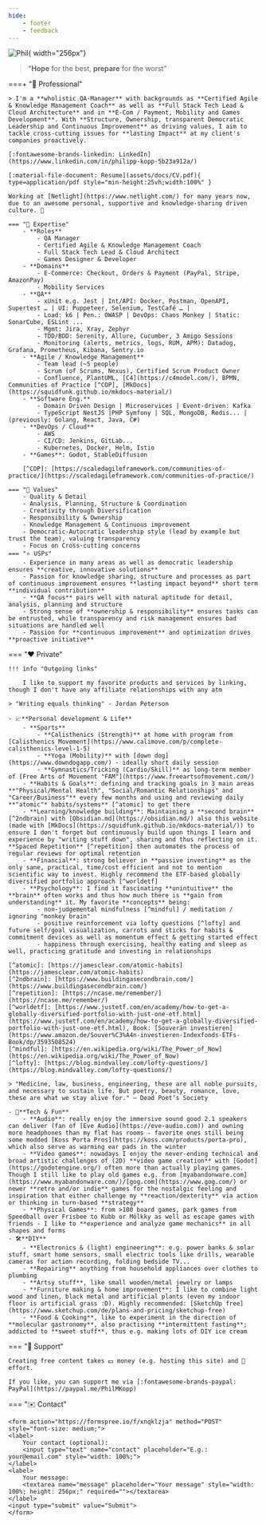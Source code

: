 ```yaml
---
hide:
    - footer
    - feedback
---
```


<script>
    document.querySelector(".md-content__inner h1").innerHTML = "👋 Hi, I'm Phil"
    // document.querySelector(".md-nav__list").remove()
    // var phil = '<img alt="Phil" src="../assets/img/phil.webp" style="width: 256px; box-shadow: 0 4px 8px 0 rgba(0, 0, 0, 0.2), 0 6px 20px 0 rgba(0, 0, 0, 0.19); margin: 20px">'
    // document.querySelector(".md-sidebar").style["width"] = "304px"
    // var sidebar = document.querySelector(".md-sidebar__scrollwrap")
    // sidebar.innerHTML += phil
</script>

![Phil](assets/img/phil.webp){ width="256px"}

> "**Hope** for the best, **prepare** for the worst"

===+ "💼 Professional"

    > I'm a **wholistic QA-Manager** with backgrounds as **Certified Agile & Knowledge Management Coach** as well as **Full Stack Tech Lead & Cloud Architecture** and in **E-Com / Payment, Mobility and Games Development**. With **Structure, Ownership, transparent Democratic Leadership and Continuous Improvement** as driving values, I aim to tackle cross-cutting issues for **lasting Impact** at my client's companies proactively.

    [:fontawesome-brands-linkedin: LinkedIn](https://www.linkedin.com/in/philipp-kopp-5b23a912a/)

    [:material-file-document: Resume](assets/docs/CV.pdf){ type=application/pdf style="min-height:25vh;width:100%" }

    Working at [Netlight](https://www.netlight.com/) for many years now, due to an awesome personal, supportive and knowledge-sharing driven culture. 💜

    === "🧠 Expertise"
        - **Roles**
            - QA Manager
            - Certified Agile & Knowledge Management Coach
            - Full Stack Tech Lead & Cloud Architect
            - Games Designer & Developer
        - **Domains**
            - E-Commerce: Checkout, Orders & Payment (PayPal, Stripe, AmazonPay)
            - Mobility Services
        - **QA** 
            - xUnit e.g. Jest | Int/API: Docker, Postman, OpenAPI, Supertest … | UI: Puppeteer, Selenium, TestCafé … | 
            - Load: k6 | Pen.: OWASP | DevOps: Chaos Monkey | Static: SonarCube, ESLint ...
            - Mgmt: Jira, Xray, Zephyr
            - TDD/BDD: Serenity, Allure, Cucumber, 3 Amigo Sessions
            - Monitoring (alerts, metrics, logs, RUM, APM): Datadog, Grafana, Prometheus, Kibana, Sentry.io
        - **Agile / Knowledge Management** 
            - Team lead (~5 people)
            - Scrum (of Scrums, Nexus), Certified Scrum Product Owner
            - Confluence, PlantUML, [C4](https://c4model.com/), BPMN, Communities of Practice [^COP], [MkDocs](https://squidfunk.github.io/mkdocs-material/)
        - **Software Eng.**
            - Domain Driven Design | Microservices | Event-driven: Kafka
            - TypeScript NestJS |PHP Symfony | SQL, MongoDB, Redis... | (previously: Golang, React, Java, C#)
        - **DevOps / Cloud**
            - AWS
            - CI/CD: Jenkins, GitLab... 
            - Kubernetes, Docker, Helm, Istio
        - **Games**: Godot, StableDiffusion

        [^COP]: [https://scaledagileframework.com/communities-of-practice/](https://scaledagileframework.com/communities-of-practice/)

    === "📜 Values"
        - Quality & Detail
        - Analysis, Planning, Structure & Coordination
        - Creativity through Diversification
        - Responsibility & Ownership
        - Knowledge Management & Continuous improvement
        - Democratic-Autocratic leadership style (lead by example but trust the team), valuing transparency
        - Focus on Cross-cutting concerns
    === "⭐ USPs"
        - Experience in many areas as well as democratic leadership ensures **creative, innovative solutions**
        - Passion for knowledge sharing, structure and processes as part of continuous improvement ensures **lasting impact beyond** short term **individual contribution**
        - **QA focus** pairs well with natural aptitude for detail, analysis, planning and structure
        - Strong sense of **ownership & responsibility** ensures tasks can be entrusted, while transparency and risk management ensures bad situations are handled well
        - Passion for **continuous improvement** and optimization drives **proactive initiative**

=== "❤️ Private"

    !!! info "Outgoing links"

        I like to support my favorite products and services by linking, though I don't have any affiliate relationships with any atm

    > "Writing equals thinking" - Jordan Peterson

    - 📈**Personal development & Life**
        - **Sports**
            - **Calisthenics (Strength)** at home with program from [Calisthenics Movement](https://www.calimove.com/p/complete-calisthenics-level-1-5)
            - **Yoga (Mobility)** with [down dog](https://www.downdogapp.com/) - ideally short daily session
            - **Gymnastics/Tricking (Cardio/Skill)** as long-term member of [Free Arts of Movement "FAM"](https://www.freeartsofmovement.com/)
        - **Habits & Goals**: defining and tracking goals in 3 main areas **"Physical/Mental Health", "Social/Romantic Relationships" and "Career/Business"** every few months and using and reviewing daily **"atomic"* habits/systems** [^atomic] to get there        
        - **Learning/knowledge building**: Maintaining a **second brain** [^2ndbrain] with [Obsidian.md](https://obsidian.md/) also this website (made with [MkDocs](https://squidfunk.github.io/mkdocs-material/)) to ensure I don't forget but continuously build upon things I learn and experience by "writing stuff down", sharing and thus reflecting on it. **Spaced Repetition** [^repetition] then automates the process of regular reviews for optimal retention
        - **Financial**: strong believer in **passive investing** as the only sane, practical, time/cost efficient and not to mention scientific way to invest. Highly recommend the ETF-based globally diversified portfolio approach [^worldetf]
        - **Psychology**: I find it fascinating **unintuitive** the **brain** often works and thus how much there is **gain from understanding** it. My favorite **concepts** being:
            - non-judgemental mindfulness [^mindful] / meditation / ignoring "monkey brain"
            - positive reinforcement via lofty questions [^lofty] and future self/goal visualization, carrots and sticks for habits & commitment devices as well as momentum effect & getting started effect
            - happiness through exercising, healthy eating and sleep as well, practicing gratitude and investing in relationships
    
    [^atomic]: [https://jamesclear.com/atomic-habits](https://jamesclear.com/atomic-habits)
    [^2ndbrain]: [https://www.buildingasecondbrain.com/](https://www.buildingasecondbrain.com/)
    [^repetition]: [https://ncase.me/remember/](https://ncase.me/remember/)
    [^worldetf]: [https://www.justetf.com/en/academy/how-to-get-a-globally-diversified-portfolio-with-just-one-etf.html](https://www.justetf.com/en/academy/how-to-get-a-globally-diversified-portfolio-with-just-one-etf.html), Book: [Souverän investieren](https://www.amazon.de/Souver%C3%A4n-investieren-Indexfonds-ETFs-Book/dp/3593508524)
    [^mindful]: [https://en.wikipedia.org/wiki/The_Power_of_Now](https://en.wikipedia.org/wiki/The_Power_of_Now)
    [^lofty]: [https://blog.mindvalley.com/lofty-questions/](https://blog.mindvalley.com/lofty-questions/)

    > "Medicine, law, business, engineering, these are all noble pursuits, and necessary to sustain life. But poetry, beauty, romance, love, these are what we stay alive for." ― Dead Poet’s Society
    
    - 🎲**Tech & Fun**
        - **Audio**: really enjoy the immersive sound good 2.1 speakers can deliver (fan of [Eve Audio](https://eve-audio.com)) and owning more headphones than my flat has rooms - favorite ones still being some modded [Koss Porta Pros](https://koss.com/products/porta-pro), which also serve as warming ear pads in the winter
        - **Video games**: nowadays I enjoy the never-ending technical and broad artistic challenges of (2D) **video game creation** with [Godot](https://godotengine.org/) often more than actually playing games. Though I still like to play old games e.g. from [myabandonware.com](https://www.myabandonware.com/)/[gog.com](https://www.gog.com/) or newer **retro and/or indie** games for the nostalgic feeling and inspiration that either challenge my **reaction/dexterity** via action or thinking in turn-based **strategy**
        - **Physical Games**: from >100 board games, park games from Speedball over Frisbee to Kubb or Mölkky as well as escape games with friends - I like to **experience and analyze game mechanics** in all shapes and forms
    - 🛠️**DIY**
        - **Electronics & (light) engineering**: e.g. power banks & solar stuff, smart home sensors, small electric tools like drills, wearable cameras for action recording, folding bedside TV...
        - **Repairing** anything from household appliances over clothes to plumbing
        - **Artsy stuff**, like small wooden/metal jewelry or lamps
        - **Furniture making & home improvement**: I like to combine light wood and linen, black metal and artificial plants (even my indoor floor is artificial grass :D). Highly recommended: [SketchUp free](https://www.sketchup.com/de/plans-and-pricing/sketchup-free)
        - **Food & Cooking**, like to experiment in the direction of **molecular gastronomy**, also practising **intermittent fasting**; addicted to **sweet stuff**, thus e.g. making lots of DIY ice cream

=== "🙏 Support"

    Creating free content takes 💵 money (e.g. hosting this site) and 💪 effort.

    If you like, you can support me via [:fontawesome-brands-paypal: PayPal](https://paypal.me/PhilMKopp)

=== "✉️ Contact"

    <form action="https://formspree.io/f/xnqklzja" method="POST" style="font-size: medium;">
    <label>
        Your contact (optional):
        <input type="text" name="contact" placeholder="E.g.: your@email.com" style="width: 100%;">
    </label>
    <label>
        Your message:
        <textarea name="message" placeholder="Your message" style="width: 100%; height: 256px;" required=""></textarea>
    </label>
    <input type="submit" value="Submit">
    </form>